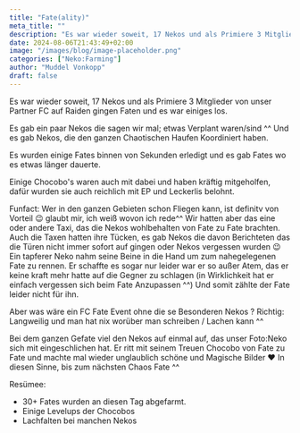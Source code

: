 ```yaml
---
title: "Fate(ality)"
meta_title: ""
description: "Es war wieder soweit, 17 Nekos und als Primiere 3 Mitglieder von unser Partner FC auf Raiden gingen Faten und es war einiges los."
date: 2024-08-06T21:43:49+02:00
image: "/images/blog/image-placeholder.png"
categories: ["Neko:Farming"]
author: "Muddel Vonkopp"
draft: false
---
```



Es war wieder soweit, 17 Nekos und als Primiere 3 Mitglieder von unser Partner FC auf Raiden gingen Faten und es war einiges los.

Es gab ein paar Nekos die sagen wir mal; etwas Verplant waren/sind ^^
Und es gab Nekos, die den ganzen Chaotischen Haufen Koordiniert haben.

Es wurden einige Fates binnen von Sekunden erledigt und es gab Fates wo es etwas länger dauerte.

Einige Chocobo's waren auch mit dabei und haben kräftig mitgeholfen, dafür wurden sie auch reichlich mit EP und Leckerlis belohnt.

Funfact: Wer in den ganzen Gebieten schon Fliegen kann, ist definitv von Vorteil :wink: glaubt mir, ich weiß wovon ich rede^^
Wir hatten aber das eine oder andere Taxi, das die Nekos wohlbehalten von Fate zu Fate brachten. Auch die Taxen  hatten ihre Tücken, es gab Nekos die davon Berichteten das die Türen nicht immer sofort auf gingen oder Nekos vergessen wurden :wink:
Ein tapferer Neko nahm seine Beine in die Hand um zum nahegelegenen Fate zu rennen.
Er schaffte es sogar nur leider war er so außer Atem, das er keine kraft mehr hatte auf die Gegner zu schlagen (in Wirklichkeit hat er einfach vergessen sich beim Fate Anzupassen ^^)
Und somit zählte der Fate leider nicht für ihn.

Aber was wäre ein FC Fate Event ohne die se Besonderen Nekos ? Richtig: Langweilig und man hat nix worüber man schreiben / Lachen kann ^^

Bei dem ganzen Gefate viel den Nekos auf einmal auf, das unser Foto:Neko sich mit eingeschlichen hat. Er ritt mit seinem Treuen Chocobo von Fate zu Fate und machte mal wieder unglaublich schöne und Magische Bilder :heart:
In diesen Sinne, bis zum nächsten Chaos Fate ^^

Resümee: 

* 30+ Fates wurden an diesen Tag abgefarmt. 
* Einige Levelups der Chocobos 
* Lachfalten bei manchen Nekos